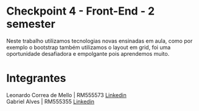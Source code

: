 # Checkpoint 4 - Front-End - 2 semester
Neste trabalho utilizamos tecnologias novas ensinadas em aula, como por exemplo o bootstrap também utilizamos o layout em grid, foi uma oportunidade desafiadora e empolgante pois aprendemos muito.
# Integrantes
Leonardo Correa de Mello | RM555573 [Linkedin](https://www.linkedin.com/in/leocorreamello/)
<br>
Gabriel Alves | RM555355 [Linkedin](https://www.linkedin.com/in/leocorreamello/)

